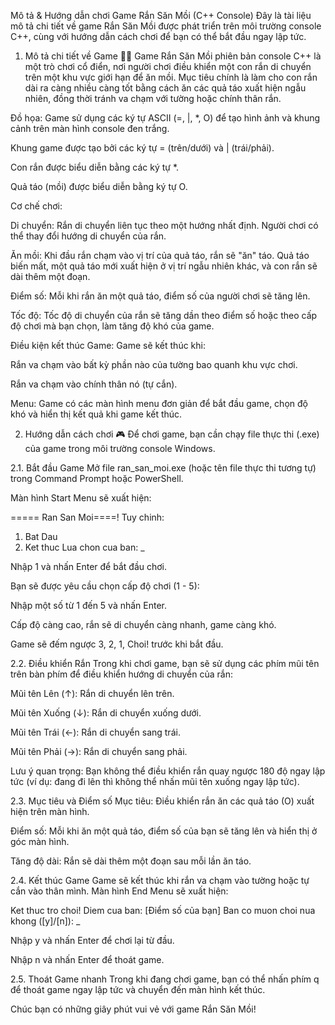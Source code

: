 Mô tả & Hướng dẫn chơi Game Rắn Săn Mồi (C++ Console)
Đây là tài liệu mô tả chi tiết về game Rắn Săn Mồi được phát triển trên môi trường console C++, cùng với hướng dẫn cách chơi để bạn có thể bắt đầu ngay lập tức.

1. Mô tả chi tiết về Game 🐍🍎
Game Rắn Săn Mồi phiên bản console C++ là một trò chơi cổ điển, nơi người chơi điều khiển một con rắn di chuyển trên một khu vực giới hạn để ăn mồi. Mục tiêu chính là làm cho con rắn dài ra càng nhiều càng tốt bằng cách ăn các quả táo xuất hiện ngẫu nhiên, đồng thời tránh va chạm với tường hoặc chính thân rắn.

Đồ họa: Game sử dụng các ký tự ASCII (=, |, *, O) để tạo hình ảnh và khung cảnh trên màn hình console đen trắng.

Khung game được tạo bởi các ký tự = (trên/dưới) và | (trái/phải).

Con rắn được biểu diễn bằng các ký tự *.

Quả táo (mồi) được biểu diễn bằng ký tự O.

Cơ chế chơi:

Di chuyển: Rắn di chuyển liên tục theo một hướng nhất định. Người chơi có thể thay đổi hướng di chuyển của rắn.

Ăn mồi: Khi đầu rắn chạm vào vị trí của quả táo, rắn sẽ "ăn" táo. Quả táo biến mất, một quả táo mới xuất hiện ở vị trí ngẫu nhiên khác, và con rắn sẽ dài thêm một đoạn.

Điểm số: Mỗi khi rắn ăn một quả táo, điểm số của người chơi sẽ tăng lên.

Tốc độ: Tốc độ di chuyển của rắn sẽ tăng dần theo điểm số hoặc theo cấp độ chơi mà bạn chọn, làm tăng độ khó của game.

Điều kiện kết thúc Game: Game sẽ kết thúc khi:

Rắn va chạm vào bất kỳ phần nào của tường bao quanh khu vực chơi.

Rắn va chạm vào chính thân nó (tự cắn).

Menu: Game có các màn hình menu đơn giản để bắt đầu game, chọn độ khó và hiển thị kết quả khi game kết thúc.

2. Hướng dẫn cách chơi 🎮
Để chơi game, bạn cần chạy file thực thi (.exe) của game trong môi trường console Windows.

2.1. Bắt đầu Game
Mở file ran_san_moi.exe (hoặc tên file thực thi tương tự) trong Command Prompt hoặc PowerShell.

Màn hình Start Menu sẽ xuất hiện:

===== Ran San Moi====!
Tuy chinh:
1. Bat Dau
2. Ket thuc
Lua chon cua ban: _

Nhập 1 và nhấn Enter để bắt đầu chơi.

Bạn sẽ được yêu cầu chọn cấp độ chơi (1 - 5):

Nhập một số từ 1 đến 5 và nhấn Enter.

Cấp độ càng cao, rắn sẽ di chuyển càng nhanh, game càng khó.

Game sẽ đếm ngược 3, 2, 1, Choi! trước khi bắt đầu.

2.2. Điều khiển Rắn
Trong khi chơi game, bạn sẽ sử dụng các phím mũi tên trên bàn phím để điều khiển hướng di chuyển của rắn:

Mũi tên Lên (↑): Rắn di chuyển lên trên.

Mũi tên Xuống (↓): Rắn di chuyển xuống dưới.

Mũi tên Trái (←): Rắn di chuyển sang trái.

Mũi tên Phải (→): Rắn di chuyển sang phải.

Lưu ý quan trọng: Bạn không thể điều khiển rắn quay ngược 180 độ ngay lập tức (ví dụ: đang đi lên thì không thể nhấn mũi tên xuống ngay lập tức).

2.3. Mục tiêu và Điểm số
Mục tiêu: Điều khiển rắn ăn các quả táo (O) xuất hiện trên màn hình.

Điểm số: Mỗi khi ăn một quả táo, điểm số của bạn sẽ tăng lên và hiển thị ở góc màn hình.

Tăng độ dài: Rắn sẽ dài thêm một đoạn sau mỗi lần ăn táo.

2.4. Kết thúc Game
Game sẽ kết thúc khi rắn va chạm vào tường hoặc tự cắn vào thân mình. Màn hình End Menu sẽ xuất hiện:

Ket thuc tro choi!
Diem cua ban: [Điểm số của bạn]
Ban co muon choi nua khong ([y]/[n]): _

Nhập y và nhấn Enter để chơi lại từ đầu.

Nhập n và nhấn Enter để thoát game.

2.5. Thoát Game nhanh
Trong khi đang chơi game, bạn có thể nhấn phím q để thoát game ngay lập tức và chuyển đến màn hình kết thúc.

Chúc bạn có những giây phút vui vẻ với game Rắn Săn Mồi!